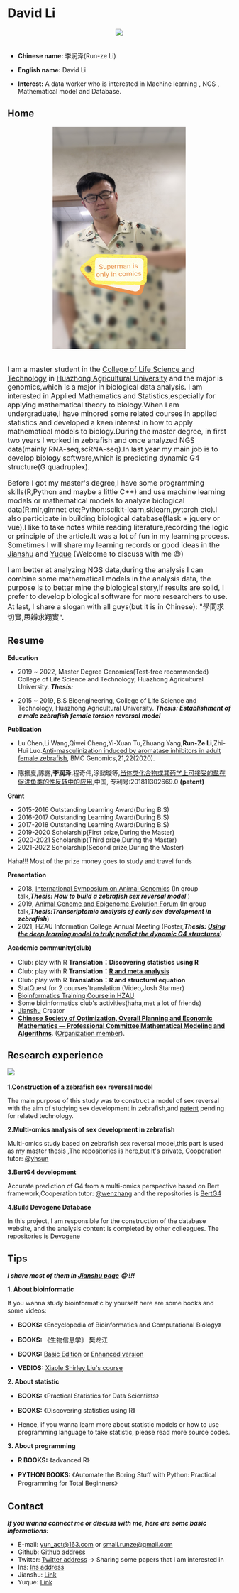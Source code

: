 # David Li
<div align=center>
  <img src="https://user-images.githubusercontent.com/47686371/153701311-09176a3f-73b6-496c-8f50-ea3c6035afaf.png">
</div>
<br>

* **Chinese name:** 李润泽(Run-ze Li)

* **English name:** David Li

* **Interest:** A data worker who is interested in Machine learning , NGS , Mathematical model and Database.

    
## Home
<div align=center>
  <img src="./fig.jpg" height='500px' width='300px'>
</div>
<br>

<font size=3>
  <p>
    I am a master student in the <a href='http://lst.hzau.edu.cn/'>College of Life Science and Technology</a> in <a href='http://www.hzau.edu.cn/'>Huazhong Agricultural University</a> and the major is genomics,which is a major in biological data analysis. I am interested in Applied Mathematics and Statistics,especially for applying mathematical theory to biology.When I am undergraduate,I have minored some related courses in applied statistics and developed a keen interest in how to apply mathematical models to biology.During the master degree, in first two years I worked in zebrafish and once analyzed NGS data(mainly RNA-seq,scRNA-seq).In last year my main job is to develop biology software,which is predicting dynamic G4 structure(G quadruplex).
  </p>
  <p>
    Before I got my master's degree,I have some programming skills(R,Python and maybe a little C++) and use machine learning models or mathematical models to analyze biological data(R:mlr,glmnet etc;Python:scikit-learn,sklearn,pytorch etc).I also participate in building biological database(flask + jquery or vue).I like to take notes while reading literature,recording the logic or principle of the article.It was a lot of fun in my learning process. Sometimes I will share my learning records or good ideas in the <a href='https://www.jianshu.com/u/ecfc4115cd90'>Jianshu</a> and <a href='https://www.yuque.com/u1629231/qd3xf6'>Yuque</a> (Welcome to discuss with me 😉)
  </p>
  <p>
     I am better at analyzing NGS data,during the analysis I can combine some mathematical models in the analysis data, the purpose is to better mine the biological story,if results are solid, I prefer to develop biological software for more researchers to use. At last, I share a slogan with all guys(but it is in Chinese): "學問求切實,思辨求翔實".
  </p>
</font>

## Resume

**Education**

  + 2019 ~ 2022, Master Degree Genomics(Test-free recommended) College of Life Science and Technology, Huazhong Agricultural University. ***Thesis:*** 
  
  + 2015 ~ 2019, B.S Bioengineering, College of Life Science and Technology, Huazhong Agricultural University. ***Thesis: Establishment of a male zebrafish female 
torsion reversal model*** 

**Publication**

+ Lu Chen,Li Wang,Qiwei Cheng,Yi-Xuan Tu,Zhuang Yang,**Run-Ze Li**,Zhi-Hui Luo.[Anti-masculinization induced by aromatase inhibitors in adult female zebrafish](item_2.md), BMC Genomics,21,22(2020).

+ 陈振夏,陈露,**李润泽**,程奇伟,涂懿璇等,[甾体类化合物或其药学上可接受的盐在促进鱼类的性反转中的应用](item_1.md),中国, 专利号:201811302669.0 **(patent)**

**Grant**

+ 2015-2016 Outstanding Learning Award(During B.S)
+ 2016-2017 Outstanding Learning Award(During B.S)
+ 2017-2018 Outstanding Learning Award(During B.S)
+ 2019-2020 Scholarship(First prize,During the Master)
+ 2020-2021 Scholarship(Third prize,During the Master)
+ 2021-2022 Scholarship(Second prize,During the Master)

Haha!!! Most of the prize money goes to study and travel funds

**Presentation**

+ 2018, [International Symposium on Animal Genomics](http://lst.hzau.edu.cn/info/1190/4550.htm) (In group talk,***Thesis: How to build a zebrafish sex reversal model*** )
+ 2019, [Animal Genome and Epigenome Evolution Forum](https://www.sohu.com/a/341272766_739387) (In group talk,***Thesis:Transcriptomic analysis of early sex development in zebrafish***)
+ 2021, HZAU Information College Annual Meeting (Poster,***Thesis: [Using the deep learning model to truly predict the dynamic G4 structures](item_3.md)***)

**Academic community(club)**

+ Club: play with R **Translation：Discovering statistics using R**
+ Club: play with R **Translation：[R and meta analysis](item_4.md)**
+ Club: play with R **Translation：R and structural equation**
+ StatQuest for 2 courses'translation (Video,Josh Starmer)
+ [Bioinformatics Training Course in HZAU](http://lst.hzau.edu.cn/info/1072/2597.htm)
+ Some bioinformatics club's activities(haha,met a lot of friends)
+ [Jianshu](https://www.jianshu.com/u/ecfc4115cd90) Creator
+ **[Chinese Society of Optimization, Overall Planning and Economic Mathematics — Professional Committee Mathematical Modeling and Algorithms](http://www.scope.org.cn/)**. ([Organization member](item_5.md)).

  
## Research experience
![](https://user-images.githubusercontent.com/47686371/153610012-797929c9-3e6f-425d-8a4d-6e2b85bdaa5a.jpg)


**1.Construction of a zebrafish sex reversal model**

The main purpose of this study was to construct a model of sex reversal with the aim of studying sex development in zebrafish,and [patent](item_1.md) pending for related technology.

**2.Multi-omics analysis of sex development in zebrafish**

Multi-omics study based on zebrafish sex reversal model,this part is used as my master thesis ,The repositories is [here](https://github.com/hzaurzli/Aquatic-institute),but it's private, Cooperation tutor: [@yhsun](http://people.ucas.ac.cn/~yhsun)

**3.BertG4 development**

Accurate prediction of G4 from a multi-omics perspective based on Bert framework,Cooperation tutor: [@wenzhang](http://coi.hzau.edu.cn/info/1162/4523.htm) and the repositories is [BertG4](https://github.com/hzaurzli/BertG4)

**4.Build Devogene Database**

In this project, I am responsible for the construction of the database website, and the analysis content is completed by other colleagues. The repositories is [Devogene](https://github.com/hzaurzli/ddglnc)


## Tips

***I share most of them in [Jianshu page](https://www.jianshu.com/u/ecfc4115cd90) 😉 !!!***

**1. About bioinformatic**

If you wanna study bioinformatic by yourself here are some books and some videos:

* **BOOKS:** 《Encyclopedia of Bioinformatics and Computational Biology》

* **BOOKS:** 《生物信息学》 樊龙江
  
* **BOOKS:** [Basic Edition](https://lulab2.gitbook.io/teaching/) or [Enhanced version](https://lulab1.gitbook.io/teaching/)

* **VEDIOS:** [Xiaole Shirley Liu's course](https://links.jianshu.com/go?to=https%3A%2F%2Fcanvas.harvard.edu%2Fcourses%2F49497)


**2. About statistic**

* **BOOKS:** 《Practical Statistics for Data Scientists》

* **BOOKS:** 《Discovering statistics using R》

* Hence, if you wanna learn more about statistic models or how to use programming language to take statistic, please read more source codes.


**3. About programming**

* **R BOOKS:** 《advanced R》

* **PYTHON BOOKS:**  《Automate the Boring Stuff with Python: Practical Programming for Total Beginners》


## Contact
***If you wanna connect me or discuss with me, here are some basic informations:***

+ E-mail: yun_act@163.com or small.runze@gmail.com
+ Github: [Github address](https://github.com/hzaurzli/)
+ Twitter: [Twitter address](https://twitter.com/lirz96208886) -> Sharing some papers that I am interested in
+ Ins: [Ins address](https://www.instagram.com/small.runze/?hl=en)
+ Jianshu: [Link](https://www.jianshu.com/u/ecfc4115cd90)
+ Yuque: [Link](https://www.yuque.com/u1629231/qd3xf6)


